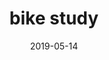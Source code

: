 ---
title: 'bike study'
date: 2019-05-14
uploadDate: 2024-03-12
image: {
    src: "./bike_study.jpeg",
    alt: "madotsuki sitting on a bike, facing away from the viewer.",
}
thumb: {
    src: "./bike_study_thumb.png",
    alt: "bike study thumbnail"
}
desc: "a bike riding study"
tags: ["yume nikki", "madotsuki", "fanart", "study", "analog"]
icons: ["fa-bicycle"]
medium: 'pencil & paper'
original: false
gallery: false
Nsfw: false
Dd: false
---